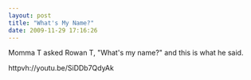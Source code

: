 ```yaml
---
layout: post
title: "What's My Name?"
date: 2009-11-29 17:16:26
---
```

Momma T asked Rowan T, "What's my name?" and this is what he said.

httpvh://youtu.be/SiDDb7QdyAk
